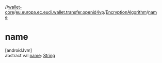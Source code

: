 //[wallet-core](../../../index.md)/[eu.europa.ec.eudi.wallet.transfer.openid4vp](../index.md)/[EncryptionAlgorithm](index.md)/[name](name.md)

# name

[androidJvm]\
abstract val [name](name.md): [String](https://kotlinlang.org/api/latest/jvm/stdlib/kotlin/-string/index.html)
